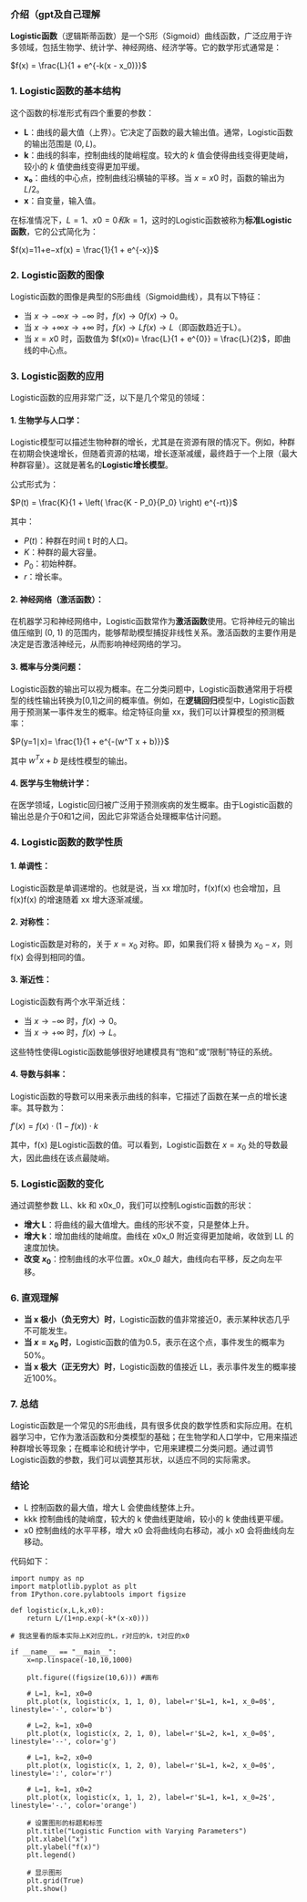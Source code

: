 ### 介绍（gpt及自己理解

**Logistic函数**（逻辑斯蒂函数）是一个S形（Sigmoid）曲线函数，广泛应用于许多领域，包括生物学、统计学、神经网络、经济学等。它的数学形式通常是：

$f(x) = \frac{L}{1 + e^{-k(x - x_0)}}$

### 1. Logistic函数的基本结构

这个函数的标准形式有四个重要的参数：

- **L**：曲线的最大值（上界）。它决定了函数的最大输出值。通常，Logistic函数的输出范围是 $(0,L)$。
- **k**：曲线的斜率，控制曲线的陡峭程度。较大的 $k$ 值会使得曲线变得更陡峭，较小的 $k$ 值使曲线变得更加平缓。
- **x₀**：曲线的中心点，控制曲线沿横轴的平移。当 $x=x0$ 时，函数的输出为 $L/2$。
- **x**：自变量，输入值。

在标准情况下，$L=1、x0=0 和 k=1$，这时的Logistic函数被称为**标准Logistic函数**，它的公式简化为：

$f(x)=11+e−xf(x) = \frac{1}{1 + e^{-x}}$

### 2. Logistic函数的图像

Logistic函数的图像是典型的S形曲线（Sigmoid曲线），具有以下特征：

- 当 $x→−∞x \to -\infty$ 时，$f(x)→0f(x) \to 0$。
- 当 $x→+∞x \to +\infty$ 时，$f(x)→Lf(x) \to L$（即函数趋近于L）。
- 当 $x=x0$ 时，函数值为 $f(x0)= \frac{L}{1 + e^{0}} = \frac{L}{2}$，即曲线的中心点。

### 3. Logistic函数的应用

Logistic函数的应用非常广泛，以下是几个常见的领域：

#### 1. **生物学与人口学**：

Logistic模型可以描述生物种群的增长，尤其是在资源有限的情况下。例如，种群在初期会快速增长，但随着资源的枯竭，增长逐渐减缓，最终趋于一个上限（最大种群容量）。这就是著名的**Logistic增长模型**。

公式形式为：

$P(t) = \frac{K}{1 + \left( \frac{K - P_0}{P_0} \right) e^{-rt}}$

其中：

- $P(t)$：种群在时间 t 时的人口。
- $K$：种群的最大容量。
- $P_0$：初始种群。
- $r$：增长率。

#### 2. **神经网络（激活函数）**：

在机器学习和神经网络中，Logistic函数常作为**激活函数**使用。它将神经元的输出值压缩到 (0, 1) 的范围内，能够帮助模型捕捉非线性关系。激活函数的主要作用是决定是否激活神经元，从而影响神经网络的学习。

#### 3. **概率与分类问题**：

Logistic函数的输出可以视为概率。在二分类问题中，Logistic函数通常用于将模型的线性输出转换为[0,1]之间的概率值。例如，在**逻辑回归**模型中，Logistic函数用于预测某一事件发生的概率。给定特征向量 xx，我们可以计算模型的预测概率：

$P(y=1∣x)= \frac{1}{1 + e^{-(w^T x + b)}}$

其中 $w^T x + b$ 是线性模型的输出。

#### 4. **医学与生物统计学**：

在医学领域，Logistic回归被广泛用于预测疾病的发生概率。由于Logistic函数的输出总是介于0和1之间，因此它非常适合处理概率估计问题。

### 4. Logistic函数的数学性质

#### 1. **单调性**：

Logistic函数是单调递增的。也就是说，当 xx 增加时，f(x)f(x) 也会增加，且 f(x)f(x) 的增速随着 xx 增大逐渐减缓。

#### 2. **对称性**：

Logistic函数是对称的，关于 $x = x_0$ 对称。即，如果我们将 x 替换为 $x_0 - x$，则 f(x) 会得到相同的值。

#### 3. **渐近性**：

Logistic函数有两个水平渐近线：

- 当 $x \to -\infty$ 时，$f(x) \to 0$。
- 当 $x \to +\infty$ 时，$f(x) \to L$。

这些特性使得Logistic函数能够很好地建模具有“饱和”或“限制”特征的系统。

#### 4. **导数与斜率**：

Logistic函数的导数可以用来表示曲线的斜率，它描述了函数在某一点的增长速率。其导数为：

$f′(x)= f(x) \cdot (1 - f(x)) \cdot k$

其中，f(x) 是Logistic函数的值。可以看到，Logistic函数在 $x = x_0$ 处的导数最大，因此曲线在该点最陡峭。

### 5. **Logistic函数的变化**

通过调整参数 LL、kk 和 x0x_0，我们可以控制Logistic函数的形状：

- **增大 L**：将曲线的最大值增大。曲线的形状不变，只是整体上升。
- **增大 k**：增加曲线的陡峭度。曲线在 x0x_0 附近变得更加陡峭，收敛到 LL 的速度加快。
- **改变 $x_0$**：控制曲线的水平位置。x0x_0 越大，曲线向右平移，反之向左平移。

### 6. 直观理解

- **当 x 极小（负无穷大）时**，Logistic函数的值非常接近0，表示某种状态几乎不可能发生。
- **当 $x = x_0$ 时**，Logistic函数的值为0.5，表示在这个点，事件发生的概率为50%。
- **当 x 极大（正无穷大）时**，Logistic函数的值接近 LL，表示事件发生的概率接近100%。

### 7. 总结

Logistic函数是一个常见的S形曲线，具有很多优良的数学性质和实际应用。在机器学习中，它作为激活函数和分类模型的基础；在生物学和人口学中，它用来描述种群增长等现象；在概率论和统计学中，它用来建模二分类问题。通过调节Logistic函数的参数，我们可以调整其形状，以适应不同的实际需求。


### 结论

- L 控制函数的最大值，增大 L 会使曲线整体上升。
- kkk 控制曲线的陡峭度，较大的 k 使曲线更陡峭，较小的 k 使曲线更平缓。
- x0​ 控制曲线的水平平移，增大 x0​ 会将曲线向右移动，减小 x0 会将曲线向左移动。

代码如下：

```
import numpy as np  
import matplotlib.pyplot as plt  
from IPython.core.pylabtools import figsize  
  
def logistic(x,L,k,x0):  
    return L/(1+np.exp(-k*(x-x0)))  
  
# 我这里看的版本实际上K对应的L，r对应的k，t对应的x0  
  
if __name__ == "__main__":  
    x=np.linspace(-10,10,1000)  
  
    plt.figure((figsize(10,6))) #画布  
  
    # L=1, k=1, x0=0  
    plt.plot(x, logistic(x, 1, 1, 0), label=r'$L=1, k=1, x_0=0$', linestyle='-', color='b')  
  
    # L=2, k=1, x0=0  
    plt.plot(x, logistic(x, 2, 1, 0), label=r'$L=2, k=1, x_0=0$', linestyle='--', color='g')  
  
    # L=1, k=2, x0=0  
    plt.plot(x, logistic(x, 1, 2, 0), label=r'$L=1, k=2, x_0=0$', linestyle=':', color='r')  
  
    # L=1, k=1, x0=2  
    plt.plot(x, logistic(x, 1, 1, 2), label=r'$L=1, k=1, x_0=2$', linestyle='-.', color='orange')  
  
    # 设置图形的标题和标签  
    plt.title("Logistic Function with Varying Parameters")  
    plt.xlabel("x")  
    plt.ylabel("f(x)")  
    plt.legend()  
  
    # 显示图形  
    plt.grid(True)  
    plt.show()
```